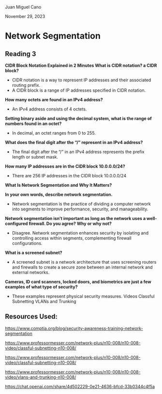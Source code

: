 Juan Miguel Cano

November 29, 2023

# Network Segmentation
## Reading 3
**CIDR Block Notation Explained in 2 Minutes
What is CIDR notation? a CIDR block?**

- CIDR notation is a way to represent IP addresses and their associated routing prefix. 
- A CIDR block is a range of IP addresses specified in CIDR notation.

**How many octets are found in an IPv4 address?**

- An IPv4 address consists of 4 octets.

**Setting binary aside and using the decimal system, what is the range of numbers found in an octet?**
- In decimal, an octet ranges from 0 to 255.

**What does the final digit after the “/” represent in an IPv4 address?**

- The final digit after the “/” in an IPv4 address represents the prefix length or subnet mask.

**How many IP addresses are in the CIDR block 10.0.0.0/24?**

- There are 256 IP addresses in the CIDR block 10.0.0.0/24

**What Is Network Segmentation and Why It Matters?**

**In your own words, describe network segmentation.**
- Network segmentation is the practice of dividing a computer network into segments to improve performance, security, and manageability.

**Network segmentation isn’t important as long as the network uses a well-configured firewall. Do you agree? Why or why not?**

- Disagree. Network segmentation enhances security by isolating and controlling access within segments, complementing firewall configurations.

**What is a screened subnet?**

- A screened subnet is a network architecture that uses screening routers and firewalls to create a secure zone between an internal network and external networks.

**Cameras, ID card scanners, locked doors, and biometrics are just a few examples of what type of security?**

- These examples represent physical security measures.
Videos
Classful Subnetting
VLANs and Trunking

## Resources Used:
https://www.comptia.org/blog/security-awareness-training-network-segmentation

https://www.professormesser.com/network-plus/n10-008/n10-008-video/classful-subnetting-n10-008/

https://www.professormesser.com/network-plus/n10-008/n10-008-video/classful-subnetting-n10-008/

https://www.professormesser.com/network-plus/n10-008/n10-008-video/vlans-and-trunking-n10-008/

https://chat.openai.com/share/4d502229-0e21-4636-bfcd-33b0344c4f5a
